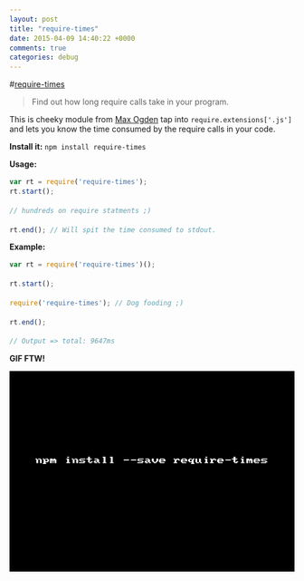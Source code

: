 ```yaml
---
layout: post
title: "require-times"
date: 2015-04-09 14:40:22 +0000
comments: true
categories: debug
---
```


#[require-times](http://npm.im/require-times)
> Find out how long require calls take in your program.

This is cheeky module from [Max Ogden](http://maxogden.com/) tap into `require.extensions['.js']` and lets you know the time consumed by
the require calls in your code.

__Install it:__ `npm install require-times`


__Usage:__

```js
var rt = require('require-times');
rt.start();

// hundreds on require statments ;)

rt.end(); // Will spit the time consumed to stdout.
```

__Example:__

```js
var rt = require('require-times')();

rt.start();

require('require-times'); // Dog fooding ;)

rt.end();

// Output => total: 9647ms
```

__GIF FTW!__

![require-times](/images/require-times/require-times.gif)
